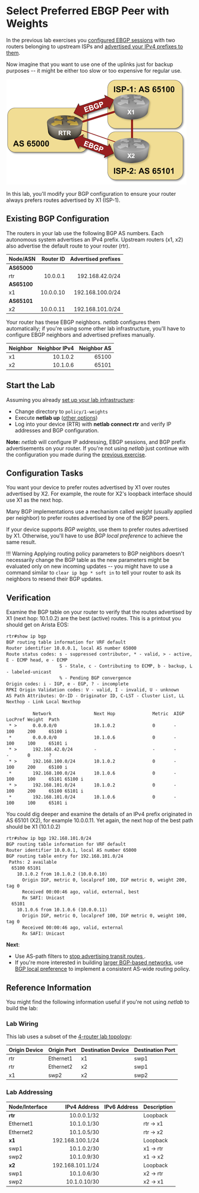 # Select Preferred EBGP Peer with Weights

In the previous lab exercises you [configured EBGP sessions](../basic/2-multihomed.md) with two routers belonging to upstream ISPs and [advertised your IPv4 prefixes to them](../basic/3-originate.md).

Now imagine that you want to use one of the uplinks just for backup purposes -- it might be either too slow or too expensive for regular use.

![Lab topology](topology-weights.png)

In this lab, you'll modify your BGP configuration to ensure your router always prefers routes advertised by X1 (ISP-1).

## Existing BGP Configuration

The routers in your lab use the following BGP AS numbers. Each autonomous system advertises an IPv4 prefix. Upstream routers (x1, x2) also advertise the default route to your router (rtr).

| Node/ASN | Router ID | Advertised prefixes |
|----------|----------:|--------------------:|
| **AS65000** ||
| rtr | 10.0.0.1 | 192.168.42.0/24 |
| **AS65100** ||
| x1 | 10.0.0.10 | 192.168.100.0/24 |
| **AS65101** ||
| x2 | 10.0.0.11 | 192.168.101.0/24 |

Your router has these EBGP neighbors. _netlab_ configures them automatically; if you're using some other lab infrastructure, you'll have to configure EBGP neighbors and advertised prefixes manually.

| Neighbor | Neighbor IPv4 | Neighbor AS |
|----------|--------------:|------------:|
| x1 | 10.1.0.2 | 65100 |
| x2 | 10.1.0.6 | 65101 |

## Start the Lab

Assuming you already [set up your lab infrastructure](../1-setup.md):

* Change directory to `policy/1-weights`
* Execute **netlab up** ([other options](../external/index.md))
* Log into your device (RTR) with **netlab connect rtr** and verify IP addresses and BGP configuration.

**Note:** *netlab* will configure IP addressing, EBGP sessions, and BGP prefix advertisements on your router. If you're not using *netlab* just continue with the configuration you made during the [previous exercise](../basic/3-originate.md).

## Configuration Tasks

You want your device to prefer routes advertised by X1 over routes advertised by X2. For example, the route for X2's loopback interface should use X1 as the next hop.

Many BGP implementations use a mechanism called *weight* (usually applied per neighbor) to prefer routes advertised by one of the BGP peers.

If your device supports *BGP weights*, use them to prefer routes advertised by X1. Otherwise, you'll have to use *BGP local preference* to achieve the same result.

!!! Warning
    Applying routing policy parameters to BGP neighbors doesn't necessarily change the BGP table as the new parameters might be evaluated only on new incoming updates -- you might have to use a command similar to `clear ip bgp * soft in` to tell your router to ask its neighbors to resend their BGP updates.

## Verification

Examine the BGP table on your router to verify that the routes advertised by X1 (next hop: 10.1.0.2) are the best (active) routes. This is a printout you should get on Arista EOS:

```
rtr#show ip bgp
BGP routing table information for VRF default
Router identifier 10.0.0.1, local AS number 65000
Route status codes: s - suppressed contributor, * - valid, > - active, E - ECMP head, e - ECMP
                    S - Stale, c - Contributing to ECMP, b - backup, L - labeled-unicast
                    % - Pending BGP convergence
Origin codes: i - IGP, e - EGP, ? - incomplete
RPKI Origin Validation codes: V - valid, I - invalid, U - unknown
AS Path Attributes: Or-ID - Originator ID, C-LST - Cluster List, LL Nexthop - Link Local Nexthop

          Network                Next Hop              Metric  AIGP       LocPref Weight  Path
 * >      0.0.0.0/0              10.1.0.2              0       -          100     200     65100 i
 *        0.0.0.0/0              10.1.0.6              0       -          100     100     65101 i
 * >      192.168.42.0/24        -                     -       -          -       0       ?
 * >      192.168.100.0/24       10.1.0.2              0       -          100     200     65100 i
 *        192.168.100.0/24       10.1.0.6              0       -          100     100     65101 65100 i
 * >      192.168.101.0/24       10.1.0.2              0       -          100     200     65100 65101 i
 *        192.168.101.0/24       10.1.0.6              0       -          100     100     65101 i
```

You could dig deeper and examine the details of an IPv4 prefix originated in AS 65101 (X2), for example 10.0.0.11. Yet again, the next hop of the best path should be X1 (10.1.0.2)

```
rtr#show ip bgp 192.168.101.0/24
BGP routing table information for VRF default
Router identifier 10.0.0.1, local AS number 65000
BGP routing table entry for 192.168.101.0/24
 Paths: 2 available
  65100 65101
    10.1.0.2 from 10.1.0.2 (10.0.0.10)
      Origin IGP, metric 0, localpref 100, IGP metric 0, weight 200, tag 0
      Received 00:00:46 ago, valid, external, best
      Rx SAFI: Unicast
  65101
    10.1.0.6 from 10.1.0.6 (10.0.0.11)
      Origin IGP, metric 0, localpref 100, IGP metric 0, weight 100, tag 0
      Received 00:00:46 ago, valid, external
      Rx SAFI: Unicast
```

**Next**:

* Use AS-path filters to [stop advertising transit routes ](2-stop-transit.md).
* If you're more interested in building [larger BGP-based networks](../ibgp/1-edge.md), use [BGP local preference](5-local-preference.md) to implement a consistent AS-wide routing policy.


## Reference Information

You might find the following information useful if you're not using _netlab_ to build the lab:

### Lab Wiring

This lab uses a subset of the [4-router lab topology](../external/4-router.md):

| Origin Device | Origin Port | Destination Device | Destination Port |
|---------------|-------------|--------------------|------------------|
| rtr | Ethernet1 | x1 | swp1 |
| rtr | Ethernet2 | x2 | swp1 |
| x1 | swp2 | x2 | swp2 |

### Lab Addressing

| Node/Interface | IPv4 Address | IPv6 Address | Description |
|----------------|-------------:|-------------:|-------------|
| **rtr** |  10.0.0.1/32 |  | Loopback |
| Ethernet1 | 10.1.0.1/30 |  | rtr -> x1 |
| Ethernet2 | 10.1.0.5/30 |  | rtr -> x2 |
| **x1** |  192.168.100.1/24 |  | Loopback |
| swp1 | 10.1.0.2/30 |  | x1 -> rtr |
| swp2 | 10.1.0.9/30 |  | x1 -> x2 |
| **x2** |  192.168.101.1/24 |  | Loopback |
| swp1 | 10.1.0.6/30 |  | x2 -> rtr |
| swp2 | 10.1.0.10/30 |  | x2 -> x1 |
